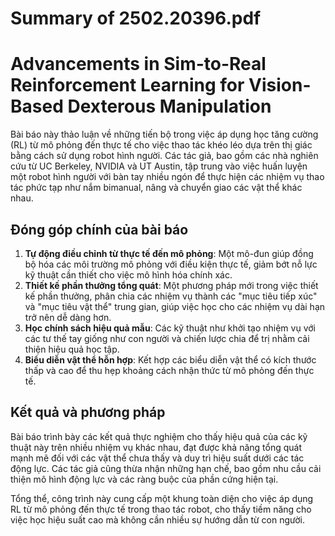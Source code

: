 # Summary of 2502.20396.pdf

# Advancements in Sim-to-Real Reinforcement Learning for Vision-Based Dexterous Manipulation

Bài báo này thảo luận về những tiến bộ trong việc áp dụng học tăng cường (RL) từ mô phỏng đến thực tế cho việc thao tác khéo léo dựa trên thị giác bằng cách sử dụng robot hình người. Các tác giả, bao gồm các nhà nghiên cứu từ UC Berkeley, NVIDIA và UT Austin, tập trung vào việc huấn luyện một robot hình người với bàn tay nhiều ngón để thực hiện các nhiệm vụ thao tác phức tạp như nắm bimanual, nâng và chuyển giao các vật thể khác nhau.

## Đóng góp chính của bài báo

1. **Tự động điều chỉnh từ thực tế đến mô phỏng**: Một mô-đun giúp đồng bộ hóa các môi trường mô phỏng với điều kiện thực tế, giảm bớt nỗ lực kỹ thuật cần thiết cho việc mô hình hóa chính xác.
2. **Thiết kế phần thưởng tổng quát**: Một phương pháp mới trong việc thiết kế phần thưởng, phân chia các nhiệm vụ thành các "mục tiêu tiếp xúc" và "mục tiêu vật thể" trung gian, giúp việc học cho các nhiệm vụ dài hạn trở nên dễ dàng hơn.
3. **Học chính sách hiệu quả mẫu**: Các kỹ thuật như khởi tạo nhiệm vụ với các tư thế tay giống như con người và chiến lược chia để trị nhằm cải thiện hiệu quả học tập.
4. **Biểu diễn vật thể hỗn hợp**: Kết hợp các biểu diễn vật thể có kích thước thấp và cao để thu hẹp khoảng cách nhận thức từ mô phỏng đến thực tế.

## Kết quả và phương pháp

Bài báo trình bày các kết quả thực nghiệm cho thấy hiệu quả của các kỹ thuật này trên nhiều nhiệm vụ khác nhau, đạt được khả năng tổng quát mạnh mẽ đối với các vật thể chưa thấy và duy trì hiệu suất dưới các tác động lực. Các tác giả cũng thừa nhận những hạn chế, bao gồm nhu cầu cải thiện mô hình động lực và các ràng buộc của phần cứng hiện tại. 

Tổng thể, công trình này cung cấp một khung toàn diện cho việc áp dụng RL từ mô phỏng đến thực tế trong thao tác robot, cho thấy tiềm năng cho việc học hiệu suất cao mà không cần nhiều sự hướng dẫn từ con người.
